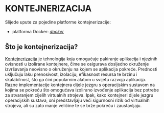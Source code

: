 # KONTEJNERIZACIJA

Slijede upute za pojedine platforme kontejnerizacije:

* platforma Docker: [*docker*](docker)

## Što je kontejnerizacija?

[Kontejnerizacija](https://en.wikipedia.org/wiki/Containerization_(computing)) je tehnologija koja omogućuje pakiranje aplikacija i njezinih ovisnosti u izolirane kontejnere, čime se osigurava dosljedno okruženje izvršavanja neovisno o okruženju na kojem se aplikacija pokreće. Prednosti uključuju laku prenosivost, izolaciju, efikasnost resursa te brzinu i skalabilnost, što ga čini popularnim alatom u svijetu razvoja aplikacija. Razne implementacije kontejnera dijele jezgru s operacijskim sustavom na kojima se pokreću što omogućava izolirano izvođenje aplikacija bez potrebe za stvaranjem cijelih virtualnih strojeva. Ipak, kako kontejneri dijele jezgru operacijskih sustava, oni predstavljaju veći sigurnosni rizik od virtualnih strojeva, ali su zato manje veličine te se brže pokreću i zaustavljaju.
